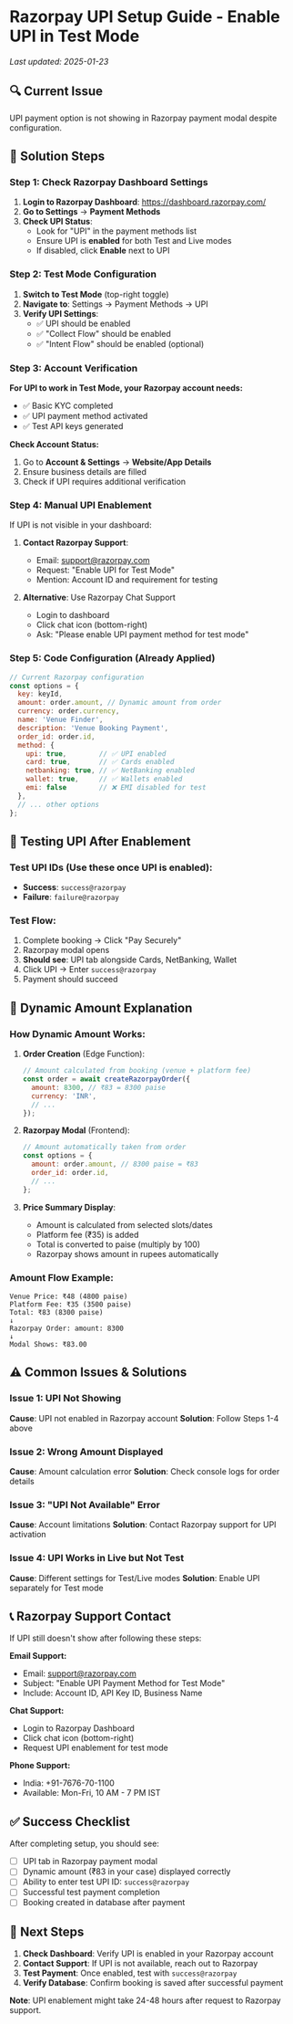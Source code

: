 # Razorpay UPI Setup Guide - Enable UPI in Test Mode

_Last updated: 2025-01-23_

## 🔍 **Current Issue**
UPI payment option is not showing in Razorpay payment modal despite configuration.

## 🎯 **Solution Steps**

### **Step 1: Check Razorpay Dashboard Settings**

1. **Login to Razorpay Dashboard**: https://dashboard.razorpay.com/
2. **Go to Settings** → **Payment Methods**
3. **Check UPI Status**:
   - Look for "UPI" in the payment methods list
   - Ensure UPI is **enabled** for both Test and Live modes
   - If disabled, click **Enable** next to UPI

### **Step 2: Test Mode Configuration**

1. **Switch to Test Mode** (top-right toggle)
2. **Navigate to**: Settings → Payment Methods → UPI
3. **Verify UPI Settings**:
   - ✅ UPI should be enabled
   - ✅ "Collect Flow" should be enabled
   - ✅ "Intent Flow" should be enabled (optional)

### **Step 3: Account Verification**

**For UPI to work in Test Mode, your Razorpay account needs:**
- ✅ Basic KYC completed
- ✅ UPI payment method activated
- ✅ Test API keys generated

**Check Account Status:**
1. Go to **Account & Settings** → **Website/App Details**
2. Ensure business details are filled
3. Check if UPI requires additional verification

### **Step 4: Manual UPI Enablement**

If UPI is not visible in your dashboard:

1. **Contact Razorpay Support**:
   - Email: support@razorpay.com
   - Request: "Enable UPI for Test Mode"
   - Mention: Account ID and requirement for testing

2. **Alternative**: Use Razorpay Chat Support
   - Login to dashboard
   - Click chat icon (bottom-right)
   - Ask: "Please enable UPI payment method for test mode"

### **Step 5: Code Configuration (Already Applied)**

```javascript
// Current Razorpay configuration
const options = {
  key: keyId,
  amount: order.amount, // Dynamic amount from order
  currency: order.currency,
  name: 'Venue Finder',
  description: 'Venue Booking Payment',
  order_id: order.id,
  method: {
    upi: true,        // ✅ UPI enabled
    card: true,       // ✅ Cards enabled
    netbanking: true, // ✅ NetBanking enabled
    wallet: true,     // ✅ Wallets enabled
    emi: false        // ❌ EMI disabled for test
  },
  // ... other options
};
```

## 🧪 **Testing UPI After Enablement**

### **Test UPI IDs (Use these once UPI is enabled):**
- **Success**: `success@razorpay`
- **Failure**: `failure@razorpay`

### **Test Flow:**
1. Complete booking → Click "Pay Securely"
2. Razorpay modal opens
3. **Should see**: UPI tab alongside Cards, NetBanking, Wallet
4. Click UPI → Enter `success@razorpay`
5. Payment should succeed

## 🔧 **Dynamic Amount Explanation**

### **How Dynamic Amount Works:**

1. **Order Creation** (Edge Function):
   ```javascript
   // Amount calculated from booking (venue + platform fee)
   const order = await createRazorpayOrder({
     amount: 8300, // ₹83 = 8300 paise
     currency: 'INR',
     // ...
   });
   ```

2. **Razorpay Modal** (Frontend):
   ```javascript
   // Amount automatically taken from order
   const options = {
     amount: order.amount, // 8300 paise = ₹83
     order_id: order.id,
     // ...
   };
   ```

3. **Price Summary Display**:
   - Amount is calculated from selected slots/dates
   - Platform fee (₹35) is added
   - Total is converted to paise (multiply by 100)
   - Razorpay shows amount in rupees automatically

### **Amount Flow Example:**
```
Venue Price: ₹48 (4800 paise)
Platform Fee: ₹35 (3500 paise)
Total: ₹83 (8300 paise)
↓
Razorpay Order: amount: 8300
↓
Modal Shows: ₹83.00
```

## ⚠️ **Common Issues & Solutions**

### **Issue 1: UPI Not Showing**
**Cause**: UPI not enabled in Razorpay account
**Solution**: Follow Steps 1-4 above

### **Issue 2: Wrong Amount Displayed**
**Cause**: Amount calculation error
**Solution**: Check console logs for order details

### **Issue 3: "UPI Not Available" Error**
**Cause**: Account limitations
**Solution**: Contact Razorpay support for UPI activation

### **Issue 4: UPI Works in Live but Not Test**
**Cause**: Different settings for Test/Live modes
**Solution**: Enable UPI separately for Test mode

## 📞 **Razorpay Support Contact**

If UPI still doesn't show after following these steps:

**Email Support:**
- Email: support@razorpay.com
- Subject: "Enable UPI Payment Method for Test Mode"
- Include: Account ID, API Key ID, Business Name

**Chat Support:**
- Login to Razorpay Dashboard
- Click chat icon (bottom-right)
- Request UPI enablement for test mode

**Phone Support:**
- India: +91-7676-70-1100
- Available: Mon-Fri, 10 AM - 7 PM IST

## ✅ **Success Checklist**

After completing setup, you should see:
- [ ] UPI tab in Razorpay payment modal
- [ ] Dynamic amount (₹83 in your case) displayed correctly
- [ ] Ability to enter test UPI ID: `success@razorpay`
- [ ] Successful test payment completion
- [ ] Booking created in database after payment

## 🎯 **Next Steps**

1. **Check Dashboard**: Verify UPI is enabled in your Razorpay account
2. **Contact Support**: If UPI is not available, reach out to Razorpay
3. **Test Payment**: Once enabled, test with `success@razorpay`
4. **Verify Database**: Confirm booking is saved after successful payment

**Note**: UPI enablement might take 24-48 hours after request to Razorpay support. 